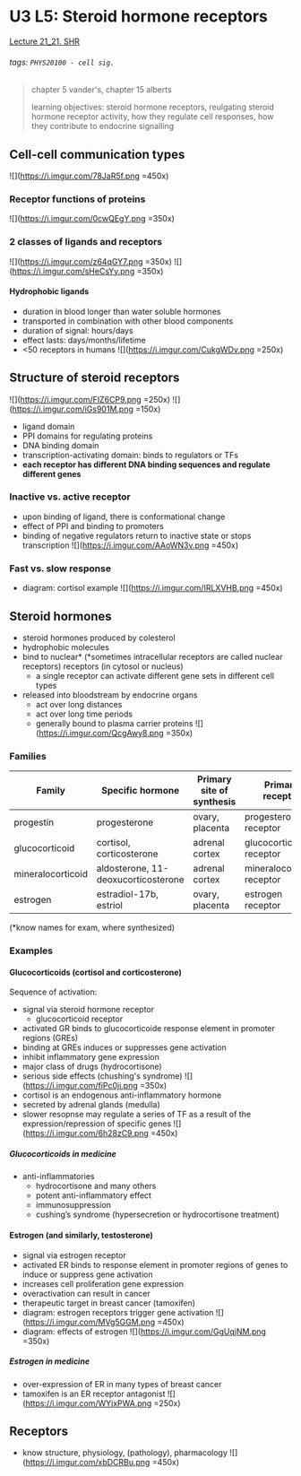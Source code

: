 # U3 L5: Steroid hormone receptors
[Lecture 21_21. SHR](https://brightspace.ucd.ie/d2l/le/content/157606/viewContent/1681511/View)
###### tags: `PHYS20100 - cell sig.`

> chapter 5 vander's, chapter 15 alberts
>
> learning objectives: steroid hormone receptors, reulgating steroid hormone receptor activity, how they regulate cell responses, how they contribute to endocrine signalling

## Cell-cell communication types 
![](https://i.imgur.com/78JaR5f.png =450x)

### Receptor functions of proteins
![](https://i.imgur.com/0cwQEgY.png =350x)

### 2 classes of ligands and receptors 
![](https://i.imgur.com/z64qGY7.png =350x)
![](https://i.imgur.com/sHeCsYy.png =350x)

#### Hydrophobic ligands
- duration in blood longer than water soluble hormones
- transported in combination with other blood components
- duration of signal: hours/days
- effect lasts: days/months/lifetime
- <50 receptors in humans
![](https://i.imgur.com/CukgWDv.png =250x)

## Structure of steroid receptors
![](https://i.imgur.com/FIZ6CP9.png =250x) ![](https://i.imgur.com/iGs901M.png =150x)
- ligand domain
- PPI domains for regulating proteins
- DNA binding domain
- transcription-activating domain: binds to regulators or TFs
- **each receptor has different DNA binding sequences and regulate different genes**

### Inactive vs. active receptor 
- upon binding of ligand, there is conformational change 
- effect of PPI and binding to promoters
- binding of negative regulators return to inactive state or stops transcription
![](https://i.imgur.com/AAoWN3v.png =450x)

### Fast vs. slow response
- diagram: cortisol example
![](https://i.imgur.com/IRLXVHB.png =450x)

## Steroid hormones
- steroid hormones produced by colesterol
- hydrophobic molecules
- bind to nuclear* (*sometimes intracellular receptors are called nuclear receptors) receptors (in cytosol or nucleus)
    - a single receptor can activate different gene sets in different cell types
- released into bloodstream by endocrine organs
    - act over long distances
    - act over long time periods
    - generally bound to plasma carrier proteins
![](https://i.imgur.com/QcgAwy8.png =350x)

### Families
| Family | Specific hormone | Primary site of synthesis | Primary receptor | 
| ------ | ---------------- | ------------------------- | ---------------- | 
| progestin | progesterone | ovary, placenta | progesterone receptor | 
| glucocorticoid | cortisol, corticosterone | adrenal cortex | glucocorticoid receptor | 
| mineralocorticoid | aldosterone, 11-deoxucorticosterone | adrenal cortex | mineralocorticoid receptor | androgen | testosterone, dihydrotestosterone | testis | androgen receptor | 
| estrogen | estradiol-17b, estriol | ovary, placenta | estrogen receptor | 
(*know names for exam, where synthesized)

### Examples
#### Glucocorticoids (cortisol and corticosterone)
Sequence of activation:
- signal via steroid hormone receptor
    - glucocorticoid receptor
- activated GR binds to glucocorticoide response element in promoter regions (GREs)
- binding at GREs induces or suppresses gene activation
- inhibit inflammatory gene expression
- major class of drugs (hydrocortisone)
- serious side effects (chushing's syndrome)
![](https://i.imgur.com/fiPc0ji.png =350x)
- cortisol is an endogenous anti-inflammatory hormone
- secreted by adrenal glands (medulla)
- slower resopnse may regulate a series of TF as a result of the expression/repression of specific genes
![](https://i.imgur.com/6h28zC9.png =450x)

##### Glucocorticoids in medicine
- anti-inflammatories
    - hydrocortisone and many others
    - potent anti-inflammatory effect
    - immunosuppression
    - cushing’s syndrome (hypersecretion or hydrocortisone treatment)

#### Estrogen (and similarly, testosterone)
- signal via estrogen receptor
- activated ER binds to response element in  promoter regions of genes to induce or suppress gene activation
- increases cell proliferation gene expression
- overactivation can result in cancer
- therapeutic target in breast cancer (tamoxifen)
- diagram: estrogen receptors trigger gene activation
![](https://i.imgur.com/MVg5GGM.png =450x)
- diagram: effects of estrogen
![](https://i.imgur.com/GgUqjNM.png =350x)

##### Estrogen in medicine
- over-expression of ER in many types of breast cancer
- tamoxifen is an ER receptor antagonist
![](https://i.imgur.com/WYjxPWA.png =250x)

## Receptors
- know structure, physiology, (pathology), pharmacology
![](https://i.imgur.com/xbDCRBu.png =450x)
